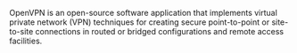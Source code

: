OpenVPN is an open-source software application that implements virtual private network (VPN) techniques for creating secure point-to-point or site-to-site connections in routed or bridged configurations and remote access facilities.